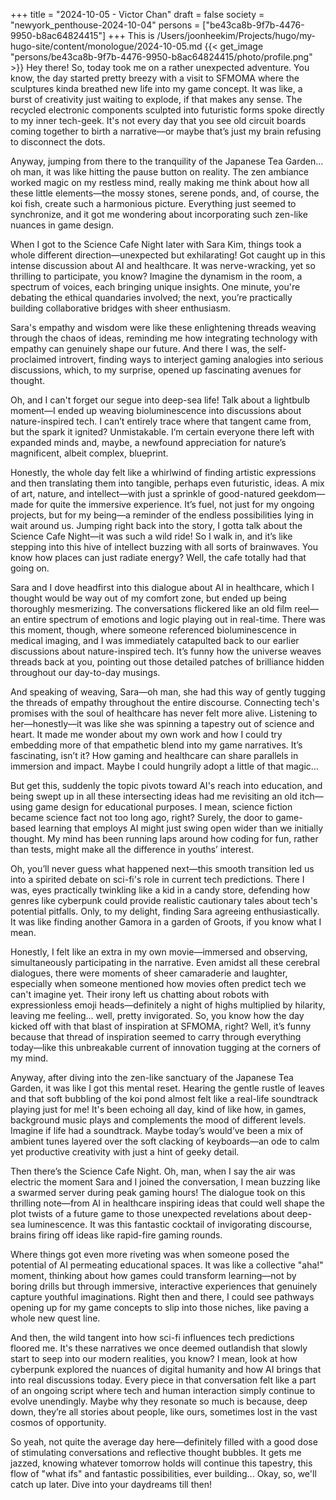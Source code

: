 +++
title = "2024-10-05 - Victor Chan"
draft = false
society = "newyork_penthouse-2024-10-04"
persons = ["be43ca8b-9f7b-4476-9950-b8ac64824415"]
+++
This is /Users/joonheekim/Projects/hugo/my-hugo-site/content/monologue/2024-10-05.md
{{< get_image "persons/be43ca8b-9f7b-4476-9950-b8ac64824415/photo/profile.png" >}}
Hey there! So, today took me on a rather unexpected adventure.
You know, the day started pretty breezy with a visit to SFMOMA where the sculptures kinda breathed new life into my game concept. It was like, a burst of creativity just waiting to explode, if that makes any sense. The recycled electronic components sculpted into futuristic forms spoke directly to my inner tech-geek. It's not every day that you see old circuit boards coming together to birth a narrative—or maybe that’s just my brain refusing to disconnect the dots.

Anyway, jumping from there to the tranquility of the Japanese Tea Garden... oh man, it was like hitting the pause button on reality. The zen ambiance worked magic on my restless mind, really making me think about how all these little elements—the mossy stones, serene ponds, and, of course, the koi fish, create such a harmonious picture. Everything just seemed to synchronize, and it got me wondering about incorporating such zen-like nuances in game design.

When I got to the Science Cafe Night later with Sara Kim, things took a whole different direction—unexpected but exhilarating! Got caught up in this intense discussion about AI and healthcare. It was nerve-wracking, yet so thrilling to participate, you know? Imagine the dynamism in the room, a spectrum of voices, each bringing unique insights. One minute, you're debating the ethical quandaries involved; the next, you’re practically building collaborative bridges with sheer enthusiasm.

Sara's empathy and wisdom were like these enlightening threads weaving through the chaos of ideas, reminding me how integrating technology with empathy can genuinely shape our future. And there I was, the self-proclaimed introvert, finding ways to interject gaming analogies into serious discussions, which, to my surprise, opened up fascinating avenues for thought.

Oh, and I can't forget our segue into deep-sea life! Talk about a lightbulb moment—I ended up weaving bioluminescence into discussions about nature-inspired tech. I can’t entirely trace where that tangent came from, but the spark it ignited? Unmistakable. I’m certain everyone there left with expanded minds and, maybe, a newfound appreciation for nature’s magnificent, albeit complex, blueprint.

Honestly, the whole day felt like a whirlwind of finding artistic expressions and then translating them into tangible, perhaps even futuristic, ideas. A mix of art, nature, and intellect—with just a sprinkle of good-natured geekdom—made for quite the immersive experience. It’s fuel, not just for my ongoing projects, but for my being—a reminder of the endless possibilities lying in wait around us.
Jumping right back into the story, I gotta talk about the Science Cafe Night—it was such a wild ride! So I walk in, and it’s like stepping into this hive of intellect buzzing with all sorts of brainwaves. You know how places can just radiate energy? Well, the cafe totally had that going on. 

Sara and I dove headfirst into this dialogue about AI in healthcare, which I thought would be way out of my comfort zone, but ended up being thoroughly mesmerizing. The conversations flickered like an old film reel—an entire spectrum of emotions and logic playing out in real-time. There was this moment, though, where someone referenced bioluminescence in medical imaging, and I was immediately catapulted back to our earlier discussions about nature-inspired tech. It’s funny how the universe weaves threads back at you, pointing out those detailed patches of brilliance hidden throughout our day-to-day musings.

And speaking of weaving, Sara—oh man, she had this way of gently tugging the threads of empathy throughout the entire discourse. Connecting tech's promises with the soul of healthcare has never felt more alive. Listening to her—honestly—it was like she was spinning a tapestry out of science and heart. It made me wonder about my own work and how I could try embedding more of that empathetic blend into my game narratives. It’s fascinating, isn’t it? How gaming and healthcare can share parallels in immersion and impact. Maybe I could hungrily adopt a little of that magic...

But get this, suddenly the topic pivots toward AI's reach into education, and being swept up in all these intersecting ideas had me revisiting an old itch—using game design for educational purposes. I mean, science fiction became science fact not too long ago, right? Surely, the door to game-based learning that employs AI might just swing open wider than we initially thought. My mind has been running laps around how coding for fun, rather than tests, might make all the difference in youths’ interest. 

Oh, you’ll never guess what happened next—this smooth transition led us into a spirited debate on sci-fi's role in current tech predictions. There I was, eyes practically twinkling like a kid in a candy store, defending how genres like cyberpunk could provide realistic cautionary tales about tech's potential pitfalls. Only, to my delight, finding Sara agreeing enthusiastically. It was like finding another Gamora in a garden of Groots, if you know what I mean.

Honestly, I felt like an extra in my own movie—immersed and observing, simultaneously participating in the narrative. Even amidst all these cerebral dialogues, there were moments of sheer camaraderie and laughter, especially when someone mentioned how movies often predict tech we can't imagine yet. Their irony left us chatting about robots with expressionless emoji heads—definitely a night of highs multiplied by hilarity, leaving me feeling... well, pretty invigorated.
So, you know how the day kicked off with that blast of inspiration at SFMOMA, right? Well, it’s funny because that thread of inspiration seemed to carry through everything today—like this unbreakable current of innovation tugging at the corners of my mind. 

Anyway, after diving into the zen-like sanctuary of the Japanese Tea Garden, it was like I got this mental reset. Hearing the gentle rustle of leaves and that soft bubbling of the koi pond almost felt like a real-life soundtrack playing just for me! It's been echoing all day, kind of like how, in games, background music plays and complements the mood of different levels. Imagine if life had a soundtrack. Maybe today’s would’ve been a mix of ambient tunes layered over the soft clacking of keyboards—an ode to calm yet productive creativity with just a hint of geeky detail.

Then there’s the Science Cafe Night. Oh, man, when I say the air was electric the moment Sara and I joined the conversation, I mean buzzing like a swarmed server during peak gaming hours! The dialogue took on this thrilling note—from AI in healthcare inspiring ideas that could well shape the plot twists of a future game to those unexpected revelations about deep-sea luminescence. It was this fantastic cocktail of invigorating discourse, brains firing off ideas like rapid-fire gaming rounds.

Where things got even more riveting was when someone posed the potential of AI permeating educational spaces. It was like a collective "aha!" moment, thinking about how games could transform learning—not by boring drills but through immersive, interactive experiences that genuinely capture youthful imaginations. Right then and there, I could see pathways opening up for my game concepts to slip into those niches, like paving a whole new quest line. 

And then, the wild tangent into how sci-fi influences tech predictions floored me. It's these narratives we once deemed outlandish that slowly start to seep into our modern realities, you know? I mean, look at how cyberpunk explored the nuances of digital humanity and how AI brings that into real discussions today. Every piece in that conversation felt like a part of an ongoing script where tech and human interaction simply continue to evolve unendingly. Maybe why they resonate so much is because, deep down, they’re all stories about people, like ours, sometimes lost in the vast cosmos of opportunity.

So yeah, not quite the average day here—definitely filled with a good dose of stimulating conversations and reflective thought bubbles. It gets me jazzed, knowing whatever tomorrow holds will continue this tapestry, this flow of "what ifs" and fantastic possibilities, ever building...
Okay, so, we'll catch up later. Dive into your daydreams till then!
